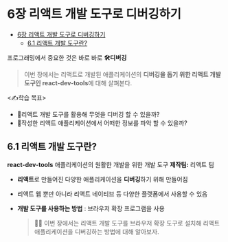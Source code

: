 # 6장 리액트 개발 도구로 디버깅하기

- [6장 리액트 개발 도구로 디버깅하기](#6장-리액트-개발-도구로-디버깅하기)
  - [6.1 리액트 개발 도구란?](#61-리액트-개발-도구란)

프로그래밍에서 중요한 것은 바로 바로 **🛠️디버깅**

> 이번 장에서는 리액트로 개발된 애플리케이션의 **디버깅을 돕기 위한 리액트 개발도구인 react-dev-tools**에 대해 살펴본다.

<✍️학습 목표>

- 🤔리액트 개발 도구를 활용해 무엇을 디버깅 할 수 있을까?
- 🤔작성한 리액트 애플리케이션에서 어떠한 정보를 파악 할 수 있을까?

## 6.1 리액트 개발 도구란?

**react-dev-tools**
애플리케이션의 원활한 개발을 위한 개발 도구
**제작팀:** 리액트 팀

- **리액트**로 만들어진 다양한 애플리케이션을 **디버깅**하기 위해 만들어짐
- 리액트 웹 뿐만 아니라 리액트 네이티브 등 다양한 플랫폼에서 사용할 수 있음
- **개발 도구를 사용하는 방법** : 브라우저 확장 프로그램을 사용

  > 💁‍♂️ 이번 장에서는 리액트 개발 도구를 브라우저 확장 도구로 설치해 리액트 애플리케이션을 디버깅하는 방법에 대해 알아보자.
